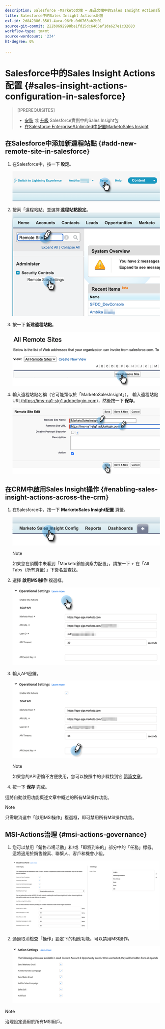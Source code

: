 ```yaml
---
description: Salesforce -Marketo文檔 — 產品文檔中的Sales Insight Actions配置
title: Salesforce中的Sales Insight Actions配置
exl-id: 2d842886-3501-4aca-96fb-0d6763ab2b01
source-git-commit: 222b0692998be1fd15dc6465af1da627e1c32683
workflow-type: tm+mt
source-wordcount: '234'
ht-degree: 0%

---
```


# Salesforce中的Sales Insight Actions配置 {#sales-insight-actions-configuration-in-salesforce}

>[!PREREQUISITES]
>
>* [安裝](/help/marketo/product-docs/marketo-sales-insight/msi-for-salesforce/installation/install-marketo-sales-insight-package-in-salesforce-appexchange.md) 或 [升級](/help/marketo/product-docs/marketo-sales-insight/msi-for-salesforce/upgrading/upgrading-your-msi-package.md) Salesforce實例中的Sales Insight包
>* [在Salesforce Enterprise/Unlimited中配置MarketoSales Insight](/help/marketo/product-docs/marketo-sales-insight/msi-for-salesforce/configuration/configure-marketo-sales-insight-in-salesforce-enterprise-unlimited.md)


## 在Salesforce中添加新遠程站點 {#add-new-remote-site-in-salesforce}

1. 在Salesforce中，按一下 **設定**。

   ![](assets/msi-actions-configuration-in-salesforce-1.png)

1. 搜索「遠程站點」並選擇 **遠程站點設定**。
   ![](assets/msi-actions-configuration-in-salesforce-2.png)

1. 按一下 **新建遠程站點**。

   ![](assets/msi-actions-configuration-in-salesforce-3.png)

1. 輸入遠程站點名稱（它可能類似於「MarketoSalesInsight」）。 輸入遠程站點URL(https://ims-na1-stg1.adobelogin.com)，然後按一下 **保存**。

   ![](assets/msi-actions-configuration-in-salesforce-4.png)

## 在CRM中啟用Sales Insight操作 {#enabling-sales-insight-actions-across-the-crm}

1. 在Salesforce中，按一下 **MarketoSales Insight配置** 頁籤。

   ![](assets/msi-actions-configuration-in-salesforce-5.png)

   >[!NOTE]
   >
   >如果您在頂欄中未看到「Marketo銷售洞察力配置」，請按一下 **+** 在「All Tabs（所有頁籤）」下簽名並查找。

1. 選擇 **啟用MSI操作** 複選框。

   ![](assets/msi-actions-configuration-in-salesforce-6.png)

1. 輸入API密鑰。

   ![](assets/msi-actions-configuration-in-salesforce-7.png)

   >[!NOTE]
   >
   >如果您的API密鑰不方便使用，您可以按照中的步驟找到它 [這篇文章](/help/marketo/product-docs/marketo-sales-insight/msi-for-salesforce/configuration/configure-marketo-sales-insight-in-salesforce-enterprise-unlimited.md)。

1. 按一下 **保存** 完成。

這將自動啟用功能概述文章中概述的所有MSI操作功能。

>[!NOTE]
>
>只需取消選中「啟用MSI操作」複選框，即可禁用所有MSI操作功能。

## MSI-Actions治理 {#msi-actions-governance}

1. 您可以禁用「銷售市場活動」和/或「即將到來的」部分中的「任務」標籤。 這將適用於銷售線索、聯繫人、客戶和機會小組。

   ![](assets/msi-actions-configuration-in-salesforce-8.png)

1. 通過取消檢查「操作」設定下的相應功能，可以禁用MSI操作。

   ![](assets/msi-actions-configuration-in-salesforce-9.png)

>[!NOTE]
>
>治理設定適用於所有MSI用戶。

